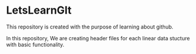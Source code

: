 # LetsLearnGIt
This repository is created with the purpose of learning about github.

In this repository, We are creating header files for each linear data stucture with basic functionality.
